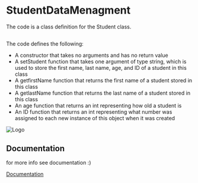 
# StudentDataMenagment

The code is a class definition for the Student class.

## 

The code defines the following: 
- A constructor that takes no arguments and has no return value 
- A setStudent function that takes one argument of type string, which is used to store the first name, last name, age, and ID of a student in this class
 - A getfirstName function that returns the first name of a student stored in this class
 - A getlastName  function that returns the last name of a student stored in this class
 - An age function that returns an int representing how old a student is 
 - An ID function that returns an int representing what number was assigned to each new instance of this object when it was created



![Logo](https://i.imgur.com/uXi2h1p.png)


## Documentation

for more info see documentation :)

[Documentation](https://d-boys-doc.gitbook.io/student-data-base-menagment/)


